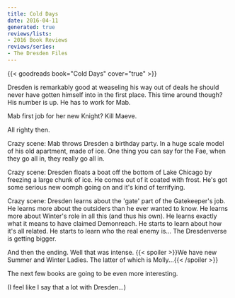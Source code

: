 ```yaml
---
title: Cold Days
date: 2016-04-11
generated: true
reviews/lists:
- 2016 Book Reviews
reviews/series:
- The Dresden Files
---
```

{{< goodreads book="Cold Days" cover="true" >}}

Dresden is remarkably good at weaseling his way out of deals he should never have gotten himself into in the first place. This time around though? His number is up. He has to work for Mab.  

Mab first job for her new Knight? Kill Maeve.  

<!--more-->

All righty then.  

Crazy scene: Mab throws Dresden a birthday party. In a huge scale model of his old apartment, made of ice. One thing you can say for the Fae, when they go all in, they really go all in.  

Crazy scene: Dresden floats a boat off the bottom of Lake Chicago by freezing a large chunk of ice. He comes out of it coated with frost. He's got some serious new oomph going on and it's kind of terrifying.  

Crazy scene: Dresden learns about the 'gate' part of the Gatekeeper's job. He learns more about the outsiders than he ever wanted to know. He learns more about Winter's role in all this (and thus his own). He learns exactly what it means to have claimed Demonreach. He starts to learn about how it's all related. He starts to learn who the real enemy is... The Dresdenverse is getting bigger.  

And then the ending. Well that was intense.  {{< spoiler >}}We have new Summer and Winter Ladies. The latter of which is Molly...{{< /spoiler >}}  

The next few books are going to be even more interesting.  

(I feel like I say that a lot with Dresden...)  


